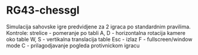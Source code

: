 # RG43-chessgl
Simulacija sahovske igre predvidjene za 2 igraca po standardnim pravilima.
Kontrole:
  strelice - pomeranje po tabli
  A, D - horizontalna rotacija kamere oko table
  W, S - vertikalna translacija table
  Esc - izlaz
  F - fullscreen/window mode
  C - prilagodjavanje pogleda protivnickom igracu
